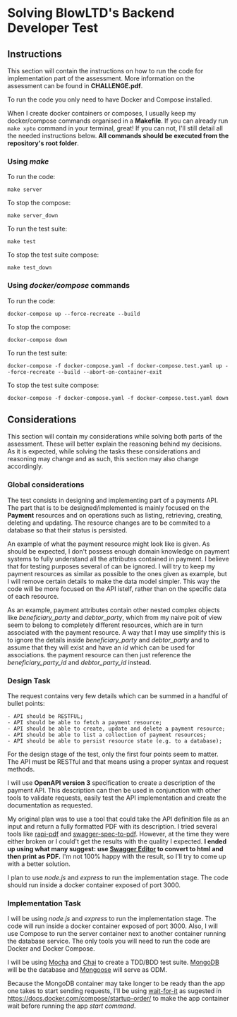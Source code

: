 # Solving BlowLTD's Backend Developer Test

## Instructions
This section will contain the instructions on how to run the code for implementation part of the assessment. More information on the assessment can be found in **CHALLENGE.pdf**.

To run the code you only need to have Docker and Compose installed.

When I create docker containers or composes, I usually keep my docker/compose commands organised in a **Makefile**. If you can already run `make xpto` command in your terminal, great! If you can not, I'll still detail all the needed instructions below. **All commands should be executed from the repository's root folder**.

### Using *make*
To run the code:
```
make server
```

To stop the compose:
```
make server_down
```

To run the test suite:
```
make test
```

To stop the test suite compose:
```
make test_down
```

### Using *docker/compose* commands
To run the code:
```
docker-compose up --force-recreate --build
```

To stop the compose:
```
docker-compose down
```

To run the test suite:
```
docker-compose -f docker-compose.yaml -f docker-compose.test.yaml up --force-recreate --build --abort-on-container-exit
```

To stop the test suite compose:
```
docker-compose -f docker-compose.yaml -f docker-compose.test.yaml down
```

## Considerations
This section will contain my considerations while solving both parts of the assessment. These will better explain the reasoning behind my decisions. As it is expected, while solving the tasks these considerations and reasoning may change and as such, this section may also change accordingly.

### Global considerations
The test consists in designing and implementing part of a payments API. The part that is to be designed/implemented is mainly focused on the **Payment** resources and on operations such as listing, retrieving, creating, deleting and updating. The resource changes are to be commited to a database so that their status is persisted.

An example of what the payment resource might look like is given. As should be expected, I don't possess enough domain knowledge on payment systems to fully understand all the attributes contained in payment. I believe that for testing purposes several of can be ignored. I will try to keep my payment resources as similar as possible to the ones given as example, but I will remove certain details to make the data model simpler. This way the code will be more focused on the API istelf, rather than on the specific data of each resource.

As an example, payment attributes contain other nested complex objects like *beneficiary_party* and *debtor_party*, which from my naive poit of view seem to belong to completely different resources, which are in turn associated with the payment resource. A way that I may use simplify this is to ignore the details inside *beneficiary_party* and *debtor_party* and to assume that they will exist and have an *id* which can be used for associations. the payment resource can then just reference the *beneficiary_party_id* and *debtor_party_id* instead.

### Design Task
The request contains very few details which can be summed in a handful of bullet points:

    - API should be RESTFUL; 
    - API should be able to fetch a payment resource;
    - API should be able to create, update and delete a payment resource;
    - API should be able to list a collection of payment resources;
    - API should be able to persist resource state (e.g. to a database);

For the design stage of the test, only the first four points seem to matter. The API must be RESTful and that means using a proper syntax and request methods.

I will use **OpenAPI version 3** specification to create a description of the payment API. This description can then be used in conjunction with other tools to validate requests, easily test the API implementation and create the documentation as requested.

My original plan was to use a tool that could take the API definition file as an input and return a fully formatted PDF with its description. I tried several tools like [rapi-pdf](https://mrin9.github.io/RapiPdf/) and [swagger-spec-to-pdf](https://github.com/agreatfool/swagger-spec-to-pdf). However, at the time they were either broken or I could't get the results with the quality I expected. **I ended up using what many suggest: use [Swagger Editor](https://editor.swagger.io) to convert to html and then print as PDF.** I'm not 100% happy with the result, so I'll try to come up with a better solution.

I plan to use *node.js* and *express* to run the implementation stage. The code should run inside a docker container exposed of port 3000.

### Implementation Task
I will be using *node.js* and *express* to run the implementation stage. The code will run inside a docker container exposed of port 3000. Also, I will use Compose to run the server container next to another container running the database service. The only tools you will need to run the code are Docker and Docker Compose.

I will be using [Mocha](https://mochajs.org/) and [Chai](https://www.chaijs.com/) to create a TDD/BDD test suite. [MongoDB](https://www.mongodb.com) will be the database and [Mongoose](https://mongoosejs.com/) will serve as ODM.

Because the MongoDB container may take longer to be ready than the app one takes to start sending requests, I'll be using [wait-for-it](https://github.com/vishnubob/wait-for-it) as sugested in https://docs.docker.com/compose/startup-order/ to make the app container wait before running the app *start command*.

